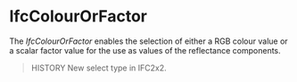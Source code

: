 IfcColourOrFactor
=================
The _IfcColourOrFactor_ enables the selection of either a RGB colour value or
a scalar factor value for the use as values of the reflectance components.  
  
> HISTORY  New select type in IFC2x2.  


